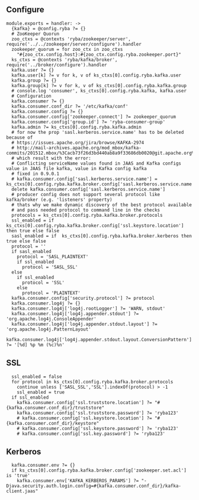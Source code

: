 

## Configure

    module.exports = handler: ->
      {kafka} = @config.ryba ?= {}
      # ZooKeeper Quorun
      zoo_ctxs = @contexts 'ryba/zookeeper/server', require('../../zookeeper/server/configure').handler
      zookeeper_quorum = for zoo_ctx in zoo_ctxs
        "#{zoo_ctx.config.host}:#{zoo_ctx.config.ryba.zookeeper.port}"
      ks_ctxs = @contexts 'ryba/kafka/broker', require('../broker/configure').handler
      kafka.user ?= {}
      kafka.user[k] ?= v for k, v of ks_ctxs[0].config.ryba.kafka.user
      kafka.group ?= {}
      kafka.group[k] ?= v for k, v of ks_ctxs[0].config.ryba.kafka.group
      # console.log 'consumer', ks_ctxs[0].config.ryba.kafka, kafka.user
      # Configuration
      kafka.consumer ?= {}
      kafka.consumer.conf_dir ?= '/etc/kafka/conf'
      kafka.consumer.config ?= {}
      kafka.consumer.config['zookeeper.connect'] ?= zookeeper_quorum
      kafka.consumer.config['group.id'] ?= 'ryba-consumer-group'
      kafka.admin ?= ks_ctxs[0].config.ryba.kafka.admin
      # for now the prop 'sasl.kerberos.service.name' has to be deleted because of
      # https://issues.apache.org/jira/browse/KAFKA-2974
      # http://mail-archives.apache.org/mod_mbox/kafka-commits/201512.mbox/%3Cacb73f26d3bd440ab8a9f33686db0020@git.apache.org%3E
      # which result with the error:
      # Conflicting serviceName values found in JAAS and Kafka configs value in JAAS file kafka, value in Kafka config kafka
      # fixed in 0.9.0.1
      # kafka.consumer.config['sasl.kerberos.service.name'] =  ks_ctxs[0].config.ryba.kafka.broker.config['sasl.kerberos.service.name']
      delete kafka.consumer.config['sasl.kerberos.service.name']
      # producer config does not support several protocol like kafka/broker (e.g. 'listeners' property)
      # thats why we make dynamic discovery of the best protocol available
      # and pass needed protocol to command line in the checks
      protocols = ks_ctxs[0].config.ryba.kafka.broker.protocols
      ssl_enabled = if  ks_ctxs[0].config.ryba.kafka.broker.config['ssl.keystore.location'] then true else false
      sasl_enabled = if  ks_ctxs[0].config.ryba.kafka.broker.kerberos then true else false
      protocol = ''
      if sasl_enabled
        protocol = 'SASL_PLAINTEXT'
        if ssl_enabled
          protocol = 'SASL_SSL'
      else
        if ssl_enabled
          protocol = 'SSL'
        else
          protocol = 'PLAINTEXT'
      kafka.consumer.config['security.protocol'] ?= protocol
      kafka.consumer.log4j ?= {}
      kafka.consumer.log4j['log4j.rootLogger'] ?= 'WARN, stdout'
      kafka.consumer.log4j['log4j.appender.stdout'] ?= 'org.apache.log4j.ConsoleAppender'
      kafka.consumer.log4j['log4j.appender.stdout.layout'] ?= 'org.apache.log4j.PatternLayout'
      kafka.consumer.log4j['log4j.appender.stdout.layout.ConversionPattern'] ?= '[%d] %p %m (%c)%n'

## SSL

      ssl_enabled = false
      for protocol in ks_ctxs[0].config.ryba.kafka.broker.protocols
        continue unless ['SASL_SSL','SSL'].indexOf(protocol) > -1
        ssl_enabled = true
      if ssl_enabled
        kafka.consumer.config['ssl.truststore.location'] ?= "#{kafka.consumer.conf_dir}/truststore"
        kafka.consumer.config['ssl.truststore.password'] ?= 'ryba123'
        # kafka.consumer.config['ssl.keystore.location'] ?= "#{kafka.consumer.conf_dir}/keystore"
        # kafka.consumer.config['ssl.keystore.password'] ?= 'ryba123'
        # kafka.consumer.config['ssl.key.password'] ?= 'ryba123'


## Kerberos

      kafka.consumer.env ?= {}
      if ks_ctxs[0].config.ryba.kafka.broker.config['zookeeper.set.acl'] is 'true'
        kafka.consumer.env['KAFKA_KERBEROS_PARAMS'] ?= "-Djava.security.auth.login.config=#{kafka.consumer.conf_dir}/kafka-client.jaas"
